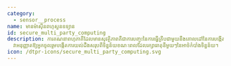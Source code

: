 ```yaml
---
category: 
  - sensor__process
name: មានម៉ាស៊ីនពហុសួនឧទ្យាន
id: secure_multi_party_computing
description: ការគណនាពហុភាគីដែលមានសុវត្ថិភាពគឺជាការបញ្ចុះនៃការធ្វើគ្រីបជាមួយនឹងគោលដៅនៃការបង្កើតវិធីសាស្រ្តសម្រាប់ភាគីរួមគ្នាគណនាមុខងារលើធាតុចូលរបស់ពួកគេខណៈពេលដែលរក្សាធាតុចូលរបស់បុគ្គលឯកជន។
  វាអនុញ្ញាតឱ្យអ្នកចូលរួមបង្កើតការយល់ដឹងសរុបពីទិន្នន័យខណៈពេលដែលរក្សាធាតុនីមួយៗនៃអាថ៌កំបាំងទិន្នន័យ។
icon: /dtpr-icons/secure_multi_party_computing.svg
---
```

